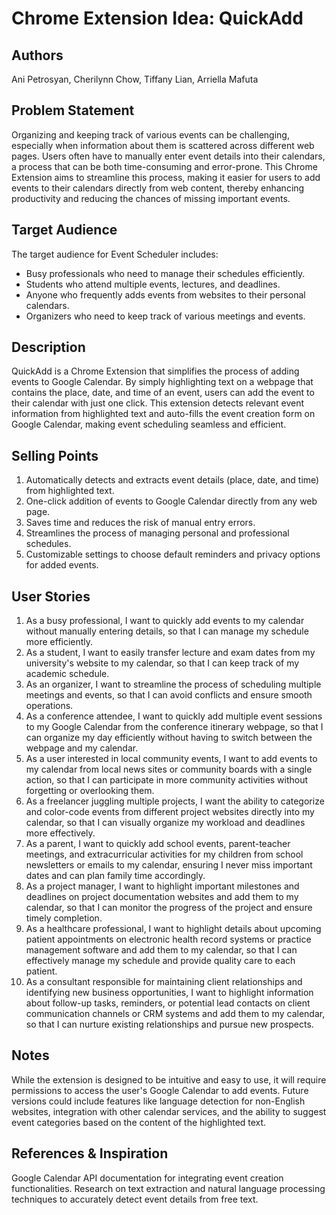 # Chrome Extension Idea: QuickAdd

## Authors

Ani Petrosyan, Cherilynn Chow, Tiffany Lian, Arriella Mafuta

## Problem Statement

Organizing and keeping track of various events can be challenging, especially when information about them is scattered across different web pages. Users often have to manually enter event details into their calendars, a process that can be both time-consuming and error-prone. This Chrome Extension aims to streamline this process, making it easier for users to add events to their calendars directly from web content, thereby enhancing productivity and reducing the chances of missing important events.

## Target Audience

The target audience for Event Scheduler includes:

- Busy professionals who need to manage their schedules efficiently.
- Students who attend multiple events, lectures, and deadlines.
- Anyone who frequently adds events from websites to their personal calendars.
- Organizers who need to keep track of various meetings and events.

## Description

QuickAdd is a Chrome Extension that simplifies the process of adding events to Google Calendar. By simply highlighting text on a webpage that contains the place, date, and time of an event, users can add the event to their calendar with just one click. This extension detects relevant event information from highlighted text and auto-fills the event creation form on Google Calendar, making event scheduling seamless and efficient.

## Selling Points

1. Automatically detects and extracts event details (place, date, and time) from highlighted text.
2. One-click addition of events to Google Calendar directly from any web page.
3. Saves time and reduces the risk of manual entry errors.
4. Streamlines the process of managing personal and professional schedules.
5. Customizable settings to choose default reminders and privacy options for added events.

## User Stories

1. As a busy professional, I want to quickly add events to my calendar without manually entering details, so that I can manage my schedule more efficiently.
2. As a student, I want to easily transfer lecture and exam dates from my university's website to my calendar, so that I can keep track of my academic schedule.
3. As an organizer, I want to streamline the process of scheduling multiple meetings and events, so that I can avoid conflicts and ensure smooth operations.
4. As a conference attendee, I want to quickly add multiple event sessions to my Google Calendar from the conference itinerary webpage, so that I can organize my day efficiently without having to switch between the webpage and my calendar.
5. As a user interested in local community events, I want to add events to my calendar from local news sites or community boards with a single action, so that I can participate in more community activities without forgetting or overlooking them.
6. As a freelancer juggling multiple projects, I want the ability to categorize and color-code events from different project websites directly into my calendar, so that I can visually organize my workload and deadlines more effectively.
7. As a parent, I want to quickly add school events, parent-teacher meetings, and extracurricular activities for my children from school newsletters or emails to my calendar, ensuring I never miss important dates and can plan family time accordingly.
8. As a project manager, I want to highlight important milestones and deadlines on project documentation websites and add them to my calendar, so that I can monitor the progress of the project and ensure timely completion.
9. As a healthcare professional, I want to highlight details about upcoming patient appointments on electronic health record systems or practice management software and add them to my calendar, so that I can effectively manage my schedule and provide quality care to each patient.
10. As a consultant responsible for maintaining client relationships and identifying new business opportunities, I want to highlight information about follow-up tasks, reminders, or potential lead contacts on client communication channels or CRM systems and add them to my calendar, so that I can nurture existing relationships and pursue new prospects.

## Notes

While the extension is designed to be intuitive and easy to use, it will require permissions to access the user's Google Calendar to add events. Future versions could include features like language detection for non-English websites, integration with other calendar services, and the ability to suggest event categories based on the content of the highlighted text.

## References & Inspiration

Google Calendar API documentation for integrating event creation functionalities.
Research on text extraction and natural language processing techniques to accurately detect event details from free text.